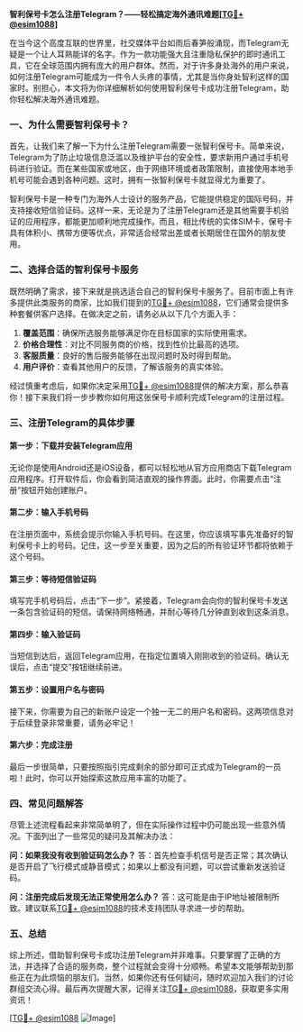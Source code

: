 **智利保号卡怎么注册Telegram？——轻松搞定海外通讯难题[[TG💪+ @esim1088](https://t.me/s/esim1088)]**

在当今这个高度互联的世界里，社交媒体平台如雨后春笋般涌现，而Telegram无疑是一个让人耳熟能详的名字。作为一款功能强大且注重隐私保护的即时通讯工具，它在全球范围内拥有庞大的用户群体。然而，对于许多身处海外的用户来说，如何注册Telegram可能成为一件令人头疼的事情，尤其是当你身处智利这样的国家时。别担心，本文将为你详细解析如何使用智利保号卡成功注册Telegram，助你轻松解决海外通讯难题。

### 一、为什么需要智利保号卡？

首先，让我们来了解一下为什么注册Telegram需要一张智利保号卡。简单来说，Telegram为了防止垃圾信息泛滥以及维护平台的安全性，要求新用户通过手机号码进行验证。而在某些国家或地区，由于网络环境或者政策限制，直接使用本地手机号可能会遇到各种问题。这时，拥有一张智利保号卡就显得尤为重要了。

智利保号卡是一种专门为海外人士设计的服务产品，它能提供稳定的国际号码，并支持接收短信验证码。这样一来，无论是为了注册Telegram还是其他需要手机验证的应用程序，都能更加顺利地完成操作。而且，相比传统的实体SIM卡，保号卡具有体积小、携带方便等优点，非常适合经常出差或者长期居住在国外的朋友使用。

### 二、选择合适的智利保号卡服务

既然明确了需求，接下来就是挑选适合自己的智利保号卡服务了。目前市面上有许多提供此类服务的商家，比如我们提到的[TG💪+ @esim1088](https://t.me/s/esim1088)，它们通常会提供多种套餐供客户选择。在做决定之前，请务必从以下几个方面入手：

1. **覆盖范围**：确保所选服务能够满足你在目标国家的实际使用需求。
2. **价格合理性**：对比不同服务商的价格，找到性价比最高的选项。
3. **客服质量**：良好的售后服务能够在出现问题时及时得到帮助。
4. **用户评价**：查看其他用户的反馈，了解该服务的真实体验。

经过慎重考虑后，如果你决定采用[TG💪+ @esim1088](https://t.me/s/esim1088)提供的解决方案，那么恭喜你！接下来我们将一步步教你如何用这张保号卡顺利完成Telegram的注册过程。

### 三、注册Telegram的具体步骤

#### 第一步：下载并安装Telegram应用
无论你是使用Android还是iOS设备，都可以轻松地从官方应用商店下载Telegram应用程序。打开软件后，你会看到简洁直观的操作界面。此时，你需要点击“注册”按钮开始创建账户。

#### 第二步：输入手机号码
在注册页面中，系统会提示你输入手机号码。在这里，你应该填写事先准备好的智利保号卡上的号码。记住，这一步至关重要，因为之后的所有验证环节都将依赖于这个号码。

#### 第三步：等待短信验证码
填写完手机号码后，点击“下一步”。紧接着，Telegram会向你的智利保号卡发送一条包含验证码的短信。请保持网络畅通，并耐心等待几分钟直到收到这条消息。

#### 第四步：输入验证码
当短信到达后，返回Telegram应用，在指定位置填入刚刚收到的验证码。确认无误后，点击“提交”按钮继续前进。

#### 第五步：设置用户名与密码
接下来，你需要为自己的新账户设定一个独一无二的用户名和密码。这两项信息对于后续登录非常重要，请务必牢记！

#### 第六步：完成注册
最后一步很简单，只要按照指引完成剩余的部分即可正式成为Telegram的一员啦！此时，你可以开始探索这款应用丰富的功能了。

### 四、常见问题解答

尽管上述流程看起来非常简单明了，但在实际操作过程中仍可能出现一些意外情况。下面列出了一些常见的疑问及其解决办法：

**问：如果我没有收到验证码怎么办？**
答：首先检查手机信号是否正常；其次确认是否开启了飞行模式或静音模式；如果以上都没有问题，可以尝试重新发送验证码。

**问：注册完成后发现无法正常使用怎么办？**
答：这可能是由于IP地址被限制所致。建议联系[TG💪+ @esim1088](https://t.me/s/esim1088)的技术支持团队寻求进一步的帮助。

### 五、总结

综上所述，借助智利保号卡成功注册Telegram并非难事。只要掌握了正确的方法，并选择了合适的服务商，整个过程就会变得十分顺畅。希望本文能够帮助到那些正在为此烦恼的朋友们。当然，如果你还有任何疑问，随时欢迎加入我们的讨论群组交流心得。最后再次提醒大家，记得关注[TG💪+ @esim1088](https://t.me/s/esim1088)，获取更多实用资讯！

[[TG💪+ @esim1088](https://t.me/s/esim1088) ![Image](https://i.postimg.cc/4NQfJmqS/Snipaste-2025-05-13-00-14-12.png)]
